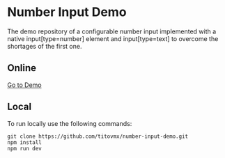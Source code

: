 # Number Input Demo

The demo repository of a configurable number input implemented with a native input[type=number] element and input[type=text] to overcome the shortages of the first one.

## Online

[Go to Demo](https://number-input-demo.vercel.app/)

## Local

To run locally use the following commands:

```
git clone https://github.com/titovmx/number-input-demo.git
npm install
npm run dev
```
